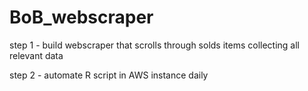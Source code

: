 # BoB_webscraper

step 1 - build webscraper that scrolls through solds items collecting all relevant data

step 2 - automate R script in AWS instance daily
